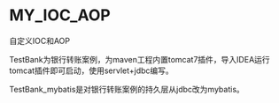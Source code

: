 # MY_IOC_AOP
自定义IOC和AOP

TestBank为银行转账案例，为maven工程内置tomcat7插件，导入IDEA运行tomcat插件即可启动，使用servlet+jdbc编写。

TestBank_mybatis是对银行转账案例的持久层从jdbc改为mybatis。

